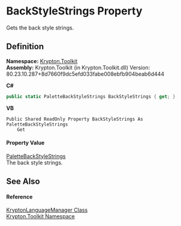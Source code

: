 # BackStyleStrings Property


Gets the back style strings.



## Definition
**Namespace:** <a href="79d2eac2-21f4-54ff-7552-b20c33c30600.md">Krypton.Toolkit</a>  
**Assembly:** Krypton.Toolkit (in Krypton.Toolkit.dll) Version: 80.23.10.287+8d7660f9dc5efd033fabe008ebfb904beab6d444

**C#**
``` C#
public static PaletteBackStyleStrings BackStyleStrings { get; }
```
**VB**
``` VB
Public Shared ReadOnly Property BackStyleStrings As PaletteBackStyleStrings
	Get
```



#### Property Value
<a href="bd28134b-8510-c4fa-373f-ae97f3e0c76c.md">PaletteBackStyleStrings</a>  
The back style strings.

## See Also


#### Reference
<a href="dac09113-2984-9ef4-34e6-8be84cc38189.md">KryptonLanguageManager Class</a>  
<a href="79d2eac2-21f4-54ff-7552-b20c33c30600.md">Krypton.Toolkit Namespace</a>  
